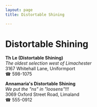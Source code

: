```yaml
---
layout: page 
title: Distortable Shining

---
```



# Distortable Shining


 **Th Le (Distortable Shining)**  
_The oldest selection west of Limachester_  
3167 Whitehall Lane, Uniformport  
☎ 598-1075

**Annamaria's Distortable Shining**  
_We put the "ns" in "loosens"!!!_  
3069 Oxford Street Road, Limaland  
☎ 555-0912

